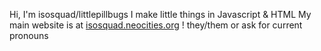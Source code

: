 Hi, I'm isosquad/littlepillbugs
I make little things in Javascript & HTML
My main website is at [isosquad.neocities.org](https://isosquad.neocities.org) !
they/them or ask for current pronouns
